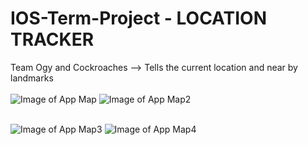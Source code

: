 # IOS-Term-Project - LOCATION TRACKER
Team Ogy and Cockroaches --> Tells the current location and near by landmarks <br/><br/>
![Image of App Map](https://github.com/YashsviG/IOS-Term-Project/blob/main/pic_1.jpeg) 
![Image of App Map2](https://github.com/YashsviG/IOS-Term-Project/blob/main/pic_2.jpeg) <br/><br/>

![Image of App Map3](https://github.com/YashsviG/IOS-Term-Project/blob/main/Pic_3.jpeg)
![Image of App Map4](https://github.com/YashsviG/IOS-Term-Project/blob/main/Pic_4.jpeg) <br/>
